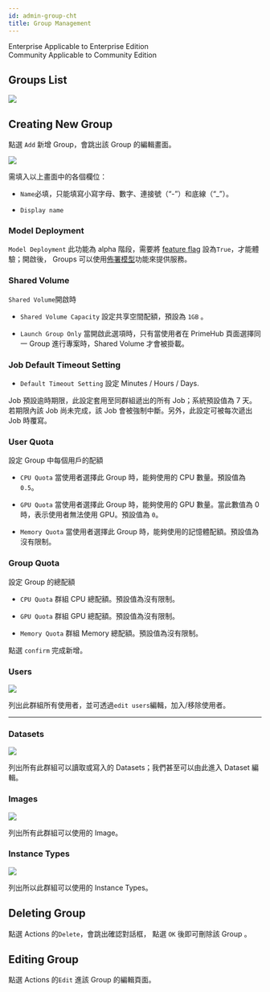 ```yaml
---
id: admin-group-cht
title: Group Management
---
```

<div class="label-sect">
  <div class="ee-only tooltip">Enterprise
    <span class="tooltiptext">Applicable to Enterprise Edition</span>
  </div>
  <div class="ce-only tooltip">Community
    <span class="tooltiptext">Applicable to Community Edition</span>
  </div>
</div>

## Groups List

![](assets/group_12_v27.png)

## Creating New Group

點選 `Add` 新增 Group，會跳出該 Group 的編輯畫面。

![](assets/group_add_v31.png)

需填入以上畫面中的各個欄位：

+ `Name`必填，只能填寫小寫字母、數字、連接號（“-”）和底線（“_”）。

+ `Display name`

### Model Deployment

`Model Deployment` 此功能為 alpha 階段，需要將 [feature flag](../references/feature-flag) 設為`True`，才能體驗；開啟後， Groups 可以使用[佈署模型](../model-deployment-feature)功能來提供服務。

### Shared Volume

`Shared Volume`開啟時

+ `Shared Volume Capacity` 設定共享空間配額，預設為 `1GB` 。

+ `Launch Group Only` 當開啟此選項時，只有當使用者在 PrimeHub 頁面選擇同一 Group 進行專案時，Shared Volume 才會被掛載。

### Job Default Timeout Setting

+ `Default Timeout Setting` 設定 Minutes / Hours / Days.

Job 預設逾時期限，此設定套用至同群組遞出的所有 Job；系統預設值為 7 天。若期限內該 Job 尚未完成，該 Job 會被強制中斷。另外，此設定可被每次遞出 Job 時覆寫。

### User Quota

設定 Group 中每個用戶的配額

+ `CPU Quota` 當使用者選擇此 Group 時，能夠使用的 CPU 數量。預設值為 `0.5`。

+ `GPU Quota` 當使用者選擇此 Group 時，能夠使用的 GPU 數量。當此數值為 0 時，表示使用者無法使用 GPU。預設值為 `0`。

+ `Memory Quota` 當使用者選擇此 Group 時，能夠使用的記憶體配額。預設值為沒有限制。

### Group Quota

設定 Group 的總配額

+ `CPU Quota` 群組 CPU 總配額。預設值為沒有限制。

+ `GPU Quota` 群組 GPU 總配額。預設值為沒有限制。

+ `Memory Quota` 群組 Memory 總配額。預設值為沒有限制。

點選 `confirm` 完成新增。

### Users

![](assets/edit_users.png)

列出此群組所有使用者，並可透過`edit users`編輯，加入/移除使用者。

---

### Datasets

![](assets/admin_group_ds_v25.png)

列出所有此群組可以讀取或寫入的 Datasets；我們甚至可以由此進入 Dataset 編輯。

### Images

![](assets/admin_group_img_v27.png)

列出所有此群組可以使用的 Image。

### Instance Types

![](assets/admin_group_it_v31.png)

列出所以此群組可以使用的 Instance Types。

## Deleting Group

點選 Actions 的`Delete`，會跳出確認對話框， 點選 `OK` 後即可刪除該 Group 。

## Editing Group

點選 Actions 的`Edit` 進該 Group 的編輯頁面。
